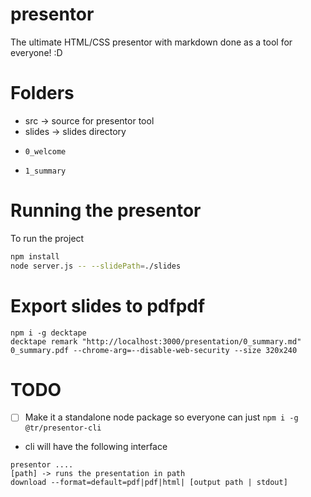 # presentor

The ultimate HTML/CSS presentor with markdown done as a tool for everyone! :D

# Folders

- src -> source for presentor tool
- slides -> slides directory
-     0_welcome
-     1_summary


# Running the presentor

To run the project

```bash
npm install
node server.js -- --slidePath=./slides
```

# Export slides to pdfpdf

```
npm i -g decktape
decktape remark "http://localhost:3000/presentation/0_summary.md" 0_summary.pdf --chrome-arg=--disable-web-security --size 320x240
```

# TODO

* [ ] Make it a standalone node package so everyone can just `npm i -g @tr/presentor-cli`
- cli will have the following interface

```
presentor ....
[path] -> runs the presentation in path
download --format=default=pdf|pdf|html| [output path | stdout]
